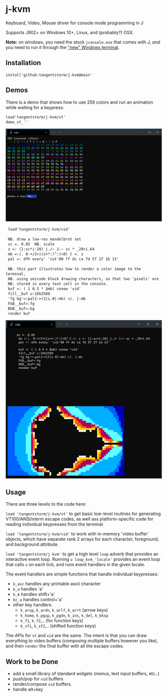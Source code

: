 # j-kvm
Keyboard, Video, Mouse driver for console mode programming in J

Supports J902+ on Windows 10+, Linux, and (probably?) OSX.

**Note:** on windows, you need the stock `jconsole.exe` that comes with J, *and* you need to run it through the <a href="https://github.com/microsoft/terminal">"new" Windows terminal</a>.

## Installation

    install'github:tangentstorm/j-kvm@main'

## Demos

There is a demo that shows how to use 256 colors and run an animation while waiting for a keypress:

    load'tangentstorm/j-kvm/vt'
    demo_vt_''

<img src="demo_vt_.png"/>

     load'tangentstorm/j-kvm/vid'

     NB. draw a low-res mandelbrot set
     sc =. 0.05  NB. scale
     z =: (}:sc*i:20) j./~ 1-~ sc * _20+i.64
     mb =:|. 8-+/2>|(z+*:)^:(<8) C =. z
     pal =: dfh every' 'cut'00 ff dc ca 7d 57 27 1b 13'

     NB. this part illustrates how to render a color image to the terminal,
     NB. using unicode block drawing characters, so that two 'pixels' are
     NB. stored in every text cell in the console.
     buf =: ( 1 0.5 * $mb) conew 'vid'
     fill__buf u:16b2580
     'fg bg'=:pal{~>(2|i.#|:mb) </. |:mb
     FGB__buf=:fg
     BGB__buf=:bg
     render buf

<img src="vid_mandelbrot.png">

## Usage

There are three levels to the code here:

`load 'tangentstorm/j-kvm/vt'` to get basic low-level routines for generating VT100/ANSI/xterm escape codes, as well ass platform-specific code for reading individual keypresses from the terminal.

`load 'tangentstorm/j-kvm/vid'` to work with in-memory 'video buffer' objects, which have separate rank 2 arrays for each character, foreground, and background attribute.

`load 'tangentstorm/j-kvm'` to get a high level `loop` adverb that provides an interactive event loop. Running `u loop_kvm_'locale'` provides an event loop that calls `u` on each tick, and runs event handlers in the given locale.

The event handlers are simple functions that handle individual keypresses:

  * `k_asc` handles any printable ascii character
  * `k_a` handles 'a'
  * `k_A` handles shift+'a'
  * `kc_a` handles control+'a'
  * other key handlers:
    * `k_arup`, `k_ardn`, `k_arlf`, `k_arrt` (arrow keys)
    * `k_home`, `k_pgup`, `k_pgdn`, `k_ins`, `k_del`, `k_bksp`
    * `k_f1`, `k_f2`,.. (for function keys)
    * `k_sf1`, `k_sf2`,.. (shifted function keys)

The APIs for  `vt` and `vid` are the same. The intent is that you can draw everything to video buffers (composing multiple buffers however you like), and then `render` the final buffer with all the escape codes.

## Work to be Done

- add a small library of standard widgets (menus, text input buffers, etc..)
- push/pop for `vid` buffers
- render/compose `vid` buffers.
- handle alt+key
